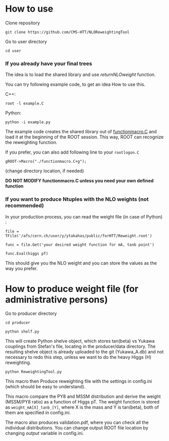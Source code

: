 # How to use

Clone repository

`git clone https://github.com/CMS-HTT/NLOReweightingTool`

Go to user directory

`cd user`

### If you already have your final trees

The idea is to load the shared library and use _returnNLOweight_ function. 

You can try following example code, to get an idea How to use this.

C++:

`root -l example.C`

Python:

`python -i example.py`


The example code creates the shared library out of [functionmacro.C](https://github.com/CMS-HTT/NLOReweightingTool/blob/master/user/functionmacro.C) and load it at the beginning of the ROOT session. This way, ROOT can recognize the reweighting function.

If you prefer, you can also add following line to your `rootlogon.C`

`gROOT->Macro("./functionmacro.C+g");`

(change directory location, if needed)


**DO NOT MODIFY functionmacro.C unless you need your own defined function**


### If you want to produce Ntuples with the NLO weights (not recommended)

In your production process, you can read the weight file (in case of Python) : 

`file = TFile('/afs/cern.ch/user/y/ytakahas/public/forHTT/Reweight.root')`

`func = file.Get('your desired weight function for mA, tanb point')`

`func.Eval(higgs pT)`

This should give you the NLO weight and you can store the values as the way you prefer.



# How to produce weight file (for administrative persons)

Go to producer directory

`cd producer`

`python shelf.py`

This will create Python shelve object, which stores tan(beta) vs Yukawa couplings from Stefan's file, locating in the producer/data directory. The resulting shelve object is already uploaded to the git (Yukawa_A.db) and not necessary to redo this step, unless we want to do the heavy Higgs (H) reweighting.

`python ReweightingTool.py`

This macro then Produce reweighting file with the settings in config.ini (which should be easy to understand).

This macro compare the PY8 and MSSM distribution and derive the weight (MSSM/PY8 ratio) as a function of Higgs pT. 
The weight function is stored as `weight_mA[X]_tanb_[Y]`, where X is the mass and Y is tan(beta), both of them are specified in config.ini.

The macro also produces validation.pdf, where you can check all the individual distributions.
You can change output ROOT file location by changing _output_ variable in config.ini.
